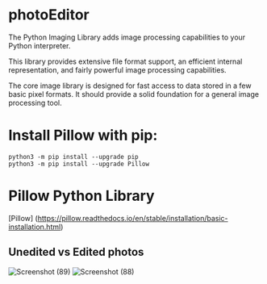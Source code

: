 # photoEditor

The Python Imaging Library adds image processing capabilities to your Python interpreter.

This library provides extensive file format support, an efficient internal representation, and fairly powerful image processing capabilities.

The core image library is designed for fast access to data stored in a few basic pixel formats. It should provide a solid foundation for a general image processing tool.

# Install Pillow with pip:

```
python3 -m pip install --upgrade pip
python3 -m pip install --upgrade Pillow
```

# Pillow Python Library 
[Pillow] (https://pillow.readthedocs.io/en/stable/installation/basic-installation.html)


## Unedited vs Edited photos 

![Screenshot (89)](https://github.com/ndkaur/photoEditor/assets/54242007/378d6d16-c864-4c4e-a56d-f4137440895f)
![Screenshot (88)](https://github.com/ndkaur/photoEditor/assets/54242007/fcb73ef8-ffc7-48e8-a7df-d2667494f8fd)
